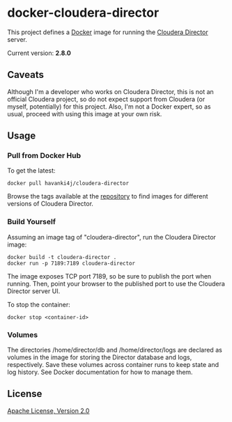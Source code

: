 # docker-cloudera-director

This project defines a [Docker](https://www.docker.com/) image for running the [Cloudera Director](https://www.cloudera.com/products/product-components/cloudera-director.html) server.

Current version: **2.8.0**

## Caveats

Although I'm a developer who works on Cloudera Director, this is not an official Cloudera project, so do not expect support from Cloudera (or myself, potentially) for this project. Also, I'm not a Docker expert, so as usual, proceed with using this image at your own risk.

## Usage

### Pull from Docker Hub

To get the latest:

```
docker pull havanki4j/cloudera-director
```

Browse the tags available at the [repository](https://hub.docker.com/r/havanki4j/cloudera-director/) to find images for different versions of Cloudera Director.

### Build Yourself

Assuming an image tag of "cloudera-director", run the Cloudera Director image:

```
docker build -t cloudera-director .
docker run -p 7189:7189 cloudera-director
```

The image exposes TCP port 7189, so be sure to publish the port when running. Then, point your browser to the published port to use the Cloudera Director server UI.

To stop the container:

```
docker stop <container-id>
```

### Volumes

The directories /home/director/db and /home/director/logs are declared as volumes in the image for storing the Director database and logs, respectively. Save these volumes across container runs to keep state and log history. See Docker documentation for how to manage them.

## License

[Apache License, Version 2.0](http://www.apache.org/licenses/LICENSE-2.0)
